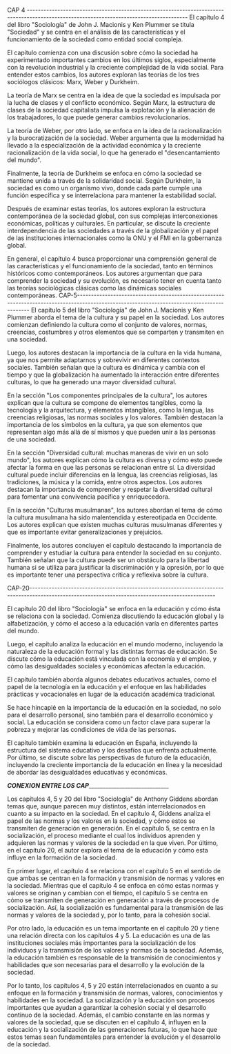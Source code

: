 CAP 4 ----------------------------------------------------------------------------------------------------------------------------------------
El capítulo 4 del libro "Sociología" de John J. Macionis y Ken Plummer se titula "Sociedad" y se centra en el análisis de las características y el funcionamiento de la sociedad como entidad social compleja.

El capítulo comienza con una discusión sobre cómo la sociedad ha experimentado importantes cambios en los últimos siglos, especialmente con la revolución industrial y la creciente complejidad de la vida social. Para entender estos cambios, los autores exploran las teorías de los tres sociólogos clásicos: Marx, Weber y Durkheim.

La teoría de Marx se centra en la idea de que la sociedad es impulsada por la lucha de clases y el conflicto económico. Según Marx, la estructura de clases de la sociedad capitalista impulsa la explotación y la alienación de los trabajadores, lo que puede generar cambios revolucionarios.

La teoría de Weber, por otro lado, se enfoca en la idea de la racionalización y la burocratización de la sociedad. Weber argumenta que la modernidad ha llevado a la especialización de la actividad económica y la creciente racionalización de la vida social, lo que ha generado el "desencantamiento del mundo".

Finalmente, la teoría de Durkheim se enfoca en cómo la sociedad se mantiene unida a través de la solidaridad social. Según Durkheim, la sociedad es como un organismo vivo, donde cada parte cumple una función específica y se interrelaciona para mantener la estabilidad social.

Después de examinar estas teorías, los autores exploran la estructura contemporánea de la sociedad global, con sus complejas interconexiones económicas, políticas y culturales. En particular, se discute la creciente interdependencia de las sociedades a través de la globalización y el papel de las instituciones internacionales como la ONU y el FMI en la gobernanza global.

En general, el capítulo 4 busca proporcionar una comprensión general de las características y el funcionamiento de la sociedad, tanto en términos históricos como contemporáneos. Los autores argumentan que para comprender la sociedad y su evolución, es necesario tener en cuenta tanto las teorías sociológicas clásicas como las dinámicas sociales contemporáneas.
CAP-5-------------------------------------------------------------------------------------------------------------------------------------------
El capítulo 5 del libro "Sociología" de John J. Macionis y Ken Plummer aborda el tema de la cultura y su papel en la sociedad. Los autores comienzan definiendo la cultura como el conjunto de valores, normas, creencias, costumbres y otros elementos que se comparten y transmiten en una sociedad.

Luego, los autores destacan la importancia de la cultura en la vida humana, ya que nos permite adaptarnos y sobrevivir en diferentes contextos sociales. También señalan que la cultura es dinámica y cambia con el tiempo y que la globalización ha aumentado la interacción entre diferentes culturas, lo que ha generado una mayor diversidad cultural.

En la sección "Los componentes principales de la cultura", los autores explican que la cultura se compone de elementos tangibles, como la tecnología y la arquitectura, y elementos intangibles, como la lengua, las creencias religiosas, las normas sociales y los valores. También destacan la importancia de los símbolos en la cultura, ya que son elementos que representan algo más allá de sí mismos y que pueden unir a las personas de una sociedad.

En la sección "Diversidad cultural: muchas maneras de vivir en un solo mundo", los autores explican cómo la cultura es diversa y cómo esto puede afectar la forma en que las personas se relacionan entre sí. La diversidad cultural puede incluir diferencias en la lengua, las creencias religiosas, las tradiciones, la música y la comida, entre otros aspectos. Los autores destacan la importancia de comprender y respetar la diversidad cultural para fomentar una convivencia pacífica y enriquecedora.

En la sección "Culturas musulmanas", los autores abordan el tema de cómo la cultura musulmana ha sido malentendida y estereotipada en Occidente. Los autores explican que existen muchas culturas musulmanas diferentes y que es importante evitar generalizaciones y prejuicios.

Finalmente, los autores concluyen el capítulo destacando la importancia de comprender y estudiar la cultura para entender la sociedad en su conjunto. También señalan que la cultura puede ser un obstáculo para la libertad humana si se utiliza para justificar la discriminación y la opresión, por lo que es importante tener una perspectiva crítica y reflexiva sobre la cultura.

CAP-20-------------------------------------------------------------------------------------------------------------------------------------------------

El capítulo 20 del libro "Sociología" se enfoca en la educación y cómo ésta se relaciona con la sociedad. Comienza discutiendo la educación global y la alfabetización, y cómo el acceso a la educación varía en diferentes partes del mundo.

Luego, el capítulo analiza la educación en el mundo moderno, incluyendo la naturaleza de la educación formal y las distintas formas de educación. Se discute cómo la educación está vinculada con la economía y el empleo, y cómo las desigualdades sociales y económicas afectan la educación.

El capítulo también aborda algunos debates educativos actuales, como el papel de la tecnología en la educación y el enfoque en las habilidades prácticas y vocacionales en lugar de la educación académica tradicional.

Se hace hincapié en la importancia de la educación en la sociedad, no solo para el desarrollo personal, sino también para el desarrollo económico y social. La educación se considera como un factor clave para superar la pobreza y mejorar las condiciones de vida de las personas.

El capítulo también examina la educación en España, incluyendo la estructura del sistema educativo y los desafíos que enfrenta actualmente. Por último, se discute sobre las perspectivas de futuro de la educación, incluyendo la creciente importancia de la educación en línea y la necesidad de abordar las desigualdades educativas y económicas.


_______________________CONEXION ENTRE LOS CAP____________________________________________________

Los capítulos 4, 5 y 20 del libro "Sociología" de Anthony Giddens abordan temas que, aunque parecen muy distintos, están interrelacionados en cuanto a su impacto en la sociedad. En el capítulo 4, Giddens analiza el papel de las normas y los valores en la sociedad, y cómo estos se transmiten de generación en generación. En el capítulo 5, se centra en la socialización, el proceso mediante el cual los individuos aprenden y adquieren las normas y valores de la sociedad en la que viven. Por último, en el capítulo 20, el autor explora el tema de la educación y cómo esta influye en la formación de la sociedad.

En primer lugar, el capítulo 4 se relaciona con el capítulo 5 en el sentido de que ambas se centran en la formación y transmisión de normas y valores en la sociedad. Mientras que el capítulo 4 se enfoca en cómo estas normas y valores se originan y cambian con el tiempo, el capítulo 5 se centra en cómo se transmiten de generación en generación a través de procesos de socialización. Así, la socialización es fundamental para la transmisión de las normas y valores de la sociedad y, por lo tanto, para la cohesión social.

Por otro lado, la educación es un tema importante en el capítulo 20 y tiene una relación directa con los capítulos 4 y 5. La educación es una de las instituciones sociales más importantes para la socialización de los individuos y la transmisión de los valores y normas de la sociedad. Además, la educación también es responsable de la transmisión de conocimientos y habilidades que son necesarias para el desarrollo y la evolución de la sociedad.

Por lo tanto, los capítulos 4, 5 y 20 están interrelacionados en cuanto a su enfoque en la formación y transmisión de normas, valores, conocimientos y habilidades en la sociedad. La socialización y la educación son procesos importantes que ayudan a garantizar la cohesión social y el desarrollo continuo de la sociedad. Además, el cambio constante en las normas y valores de la sociedad, que se discuten en el capítulo 4, influyen en la educación y la socialización de las generaciones futuras, lo que hace que estos temas sean fundamentales para entender la evolución y el desarrollo de la sociedad.
